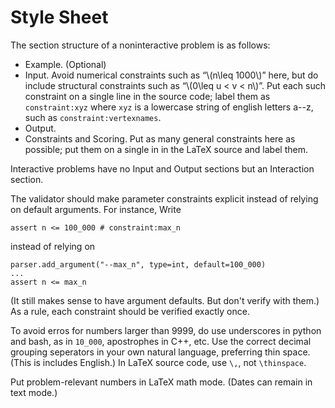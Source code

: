 Style Sheet
===========

The section structure of a noninteractive problem is as follows:

* Example. (Optional)
* Input. Avoid numerical constraints such as “\\(n\leq 1000\\)” here, but do include  structural constraints such as “\\(0\leq u < v < n\\)”.
Put each such constraint on a single line in the source code; label them as `constraint:xyz` where `xyz` is a lowercase string of english letters a--z, such as `constraint:vertexnames`.
* Output.
* Constraints and Scoring. Put as many general constraints here as possible; put them on a single in in the LaTeX source and label them.

Interactive problems have no Input and Output sections but an Interaction section.

The validator should make parameter constraints explicit instead of relying on default arguments.
For instance, Write
```
assert n <= 100_000 # constraint:max_n
```
instead of relying on
```
parser.add_argument("--max_n", type=int, default=100_000)
...
assert n <= max_n
```
(It still makes sense to have argument defaults. But don't verify with them.)
As a rule, each constraint should be verified exactly once.

To avoid erros for numbers larger than 9999, do use underscores in python and bash, as in `10_000`, apostrophes in C++, etc. 
Use the correct decimal grouping seperators in your own natural language,
preferring thin space.
(This is includes English.)
In LaTeX source code, use `\,`, not `\thinspace`.

Put problem-relevant numbers in LaTeX math mode. (Dates can remain in text mode.)
